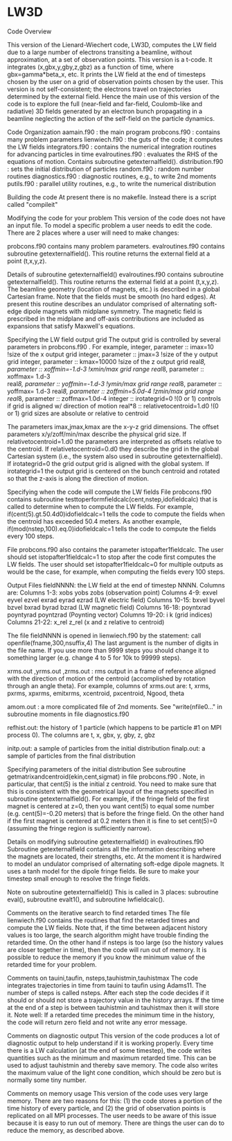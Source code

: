 # LW3D
Code Overview

This version of the Lienard-Wiechert code, LW3D, computes the LW field due to a large number of electrons transiting a beamline, without approximation, at a set of observation points. This version is a t-code. It integrates (x,gbx,y,gby,z,gbz) as a function of time, where gbx=gamma*beta_x, etc. It prints the LW field at the end of timesteps chosen by the user on a grid of observation points chosen by the user. This version is not self-consistent; the electrons travel on trajectories determined by the external field. Hence the main use of this version of the code is to explore the full (near-field and far-field, Coulomb-like and radiative) 3D fields generated by an electron bunch propagating in a beamline neglecting the action of the self-field on the particle dynamics.

Code Organization
aamain.f90 : the main program
probcons.f90 : contains many problem parameters
lienwiech.f90 : the guts of the code; it computes the LW fields
integrators.f90 : contains the numerical integration routines for advancing particles in time
evalroutines.f90 : evaluates the RHS of the equations of motion. Contains subroutine getexternalfield().
distribution.f90 : sets the initial distribution of particles
random.f90 : random number routines
diagnostics.f90 : diagnostic routines, e.g., to write 2nd moments
putils.f90 : parallel utility routines, e.g., to write the numerical distribution

Building the code
At present there is no makefile. Instead there is a script called "compileit"

Modifying the code for your problem
This version of the code does not have an input file. To model a specific problem a user needs to edit the code. There are 2 places where a user will need to make changes:

probcons.f90 contains many problem parameters.
evalroutines.f90 contains subroutine getexternalfield(). This routine returns the external field at a point (t,x,y,z).

Details of subroutine getexternalfield()
evalroutines.f90 contains subroutine getexternalfield(). This routine returns the external field at a point (t,x,y,z). The beamline geometry (location of magnets, etc.) is described in a global Cartesian frame. Note that the fields must be smooth (no hard edges). At present this routine describes an undulator comprised of alternating soft-edge dipole magnets with midplane symmetry. The magnetic field is prescribed in the midplane and off-axis contributions are included as expansions that satisfy Maxwell's equations.

Specifying the LW field output grid
The output grid is controlled by several parameters in probcons.f90 . For example,
      integer, parameter :: imax=10     !size of the x output grid
      integer, parameter :: jmax=3      !size of the y output grid
      integer, parameter :: kmax=10000  !size of the z output grid
      real*8, parameter :: xoffmin=-1.d-3     !xmin/max grid range
      real*8, parameter :: xoffmax= 1.d-3  
      real*8, parameter :: yoffmin=-1.d-3     !ymin/max grid range
      real*8, parameter :: yoffmax= 1.d-3
      real*8, parameter :: zoffmin=5.0d-4     !zmin/max grid range
      real*8, parameter :: zoffmax=1.0d-4
      integer :: irotategrid=0 !(0 or 1) controls if grid is aligned w/ direction of motion
      real*8 :: relativetocentroid=1.d0 !(0 or 1) grid sizes are absolute or relative to centroid

The parameters imax,jmax,kmax are the x-y-z grid dimensions. The offset parameters x/y/zoff/min/max describe the physical grid size. If relativetocentroid=1.d0 the parameters are interpreted as offsets relative to the centroid. If relativetocentroid=0.d0 they describe the grid in the global Cartesian system (i.e., the system also used in subroutine getexternalfield). If irotategrid=0 the grid output grid is aligned with the global system. If irotategrid=1 the output grid is centered on the bunch centroid and rotated so that the z-axis is along the direction of motion.


Specifying when the code will compute the LW fields
File probcons.f90 contains subroutine testtoperformfieldcalc(cent,nstep,idofieldcalc) that is called to determine when to compute the LW fields. For example,
      if(cent(5).gt.50.4d0)idofieldcalc=1
tells the code to compute the fields when the centroid has exceeded 50.4 meters. As another example,
      if(mod(nstep,100).eq.0)idofieldcalc=1
tells the code to compute the fields every 100 steps.

File probcons.f90 also contains the parameter istopafter1fieldcalc. The user should set istopafter1fieldcalc=1 to stop after the code first computes the LW fields. The user should set istopafter1fieldcalc=0 for multiple outputs as would be the case, for example, when computing the fields every 100 steps.


Output Files
fieldNNNN: the LW field at the end of timestep NNNN. Columns are:
Columns 1-3:   xobs yobs zobs (observation point)
Columns 4-9:   exvel eyvel ezvel exrad eyrad ezrad (LW electric field)
Columns 10-15: bxvel byvel bzvel bxrad byrad bzrad (LW magnetic field)
Columns 16-18: poyntxrad poyntyrad poyntzrad (Poynting vector)
Columns 19-20: i k (grid indices)
Columns 21-22: x_rel z_rel (x and z relative to centroid)

The file fieldNNNN is opened in lienwiech.f90 by the statement:
call openfile(fname,300,nsuffix,4)
The last argument is the number of digits in the file name. If you use more than 9999 steps you should change it to something larger (e.g. change 4 to 5 for 10k to 99999 steps).

xrms.out ,yrms.out ,zrms.out : rms output in a frame of reference aligned with the direction of motion of the centroid (accomplished by rotation through an angle theta).
For example, columns of xrms.out are:
t, xrms, pxrms, xpxrms, emitxrms, xcentroid, pxcentroid, Ngood, theta

amom.out : a more complicated file of 2nd moments. See "write(nfile0..." in subroutine moments in file diagnostics.f90

refhist.out: the history of 1 particle (which happens to be particle #1 on MPI process 0).
The columns are
t, x, gbx, y, gby, z, gbz

initp.out: a sample of particles from the initial distribution
finalp.out: a sample of particles from the final distribution

Specifying parameters of the initial distribution
See subroutine getmatrixandcentroid(ekin,cent,sigmat) in file probcons.f90 .
Note, in particular, that cent(5) is the initial z centroid. You need to make sure that this is consistent with the geometrical layout of the magnets specified in subroutine getexternalfield(). For example, if the fringe field of the first magnet is centered at z=0, then you want cent(5) to equal some number (e.g. cent(5)=-0.20 meters) that is before the fringe field. On the other hand if the first magnet is centered at 0.2 meters then it is fine to set cent(5)=0 (assuming the fringe region is sufficiently narrow).

Details on modifying subroutine getexternalfield() in evalroutines.f90
Subroutine getexternalfield contains all the information describing where the magnets are located, their strengths, etc. At the moment it is hardwired to model an undulator comprised of alternating soft-edge dipole magnets. It uses a tanh model for the dipole fringe fields. Be sure to make your timestep small enough to resolve the fringe fields.

Note on subroutine getexternalfield()
This is called in 3 places: subroutine eval(), subroutine evalt1(), and subroutine lwfieldcalc().

Comments on the iterative search to find retarded times
The file lienwiech.f90 contains the routines that find the retarded times and compute the LW fields. Note that, if the time between adjacent history values is too large, the search algorithm might have trouble finding the retarded time. On the other hand if nsteps is too large (so the history values are closer together in time), then the code will run out of memory. It is possible to reduce the memory if you know the minimum value of the retarded time for your problem.

Comments on tauini,taufin, nsteps,tauhistmin,tauhistmax
The code integrates trajectories in time from tauini to taufin using Adams11. The number of steps is called nsteps. After each step the code decides if it should or should not store a trajectory value in the history arrays. If the time at the end of a step is between tauhistmin and tauhistmax then it will store it. Note well: If a retarded time precedes the minimum time in the history, the code will return zero field and not write any error message.    

Comments on diagnostic output
This version of the code produces a lot of diagnostic output to help understand if it is working properly. Every time there is a LW calculation (at the end of some timestep), the code writes quantities such as the minimum and maximum retarded time. This can be used to adjust tauhistmin and thereby save memory. The code also writes the maximum value of the light cone condition, which should be zero but is normally some tiny number.

Comments on memory usage
This version of the code uses very large memory. There are two reasons for this: (1) the code stores a portion of the time history of every particle, and (2) the grid of observation points is replicated on all MPI processes. The user needs to be aware of this issue because it is easy to run out of memory. There are things the user can do to reduce the memory, as described above.
